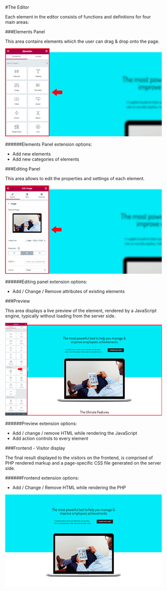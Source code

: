 #The Editor

Each element in the editor consists of functions and definitions for four main areas:

###Elements Panel

This area contains elements which the user can drag & drop onto the page.

![](images/elements-panel.jpg "Elements Panel")

######Elements Panel extension options:
                                                                          
* Add new elements
* Add new categories of elements

###Editing Panel
    
This area allows to edit the properties and settings of each element.

![](images/editing-panel.jpg "Editing Panel")

######Editing panel extension options:

* Add / Change / Remove attributes of existing elements

###Preview

This area displays a live preview of the element, rendered by a JavaScript engine, typically without loading from the server side.

![](images/preview.png "Preview")

######Preview extension options:

* Add / change / remove HTML while rendering the JavaScript
* Add action controls to every element

###Frontend - Visitor display

The final result displayed to the visitors on the frontend, is comprised of PHP rendered markup and a page-specific CSS file generated on the server side.

######Frontend extension options:
 
 * Add / Change / Remove HTML while rendering the PHP

![](images/frontend.jpg "Frontend")
